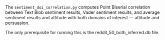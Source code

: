 The `sentiment_doi_correlation.py` computes Point Biserial correlation between 
Text Blob sentiment results, Vader sentiment results, and average
sentiment results and attitude with both domains of interest — attitude and persuasion.

The only prerequisite for running this is the reddit_50_both_inferred.db file. 